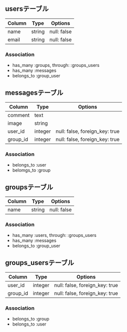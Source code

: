 ## usersテーブル

|Column|Type|Options|
|------|----|-------|
|name|string|null: false|
|email|string|null: false|

### Association
- has_many :groups, through: :groups_users
- has_many :messages
- belongs_to :group_user

## messagesテーブル

|Column|Type|Options|
|------|----|-------|
|comment|text|
|image|string|
|user_id|integer|null: false, foreign_key: true|
|group_id|integer|null: false, foreign_key: true|

### Association
- belongs_to :user
- belomgs_to :group

## groupsテーブル

|Column|Type|Options|
|------|----|-------|
|name|string|null: false|

### Association
- has_many :users, through: :groups_users
- has_many :messages
- belongs_to :group_user

## groups_usersテーブル

|Column|Type|Options|
|------|----|-------|
|user_id|integer|null: false, foreign_key: true|
|group_id|integer|null: false, foreign_key: true|

### Association
- belongs_to :group
- belongs_to :user
